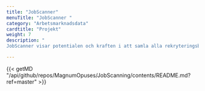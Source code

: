 ```yaml
---
title: "JobScanner"
menuTitle: "JobScanner "
category: "Arbetsmarknadsdata"
cardtitle: "Projekt"
weight: 7
description: "
JobScanner visar potentialen och kraften i att samla alla rekryteringsbehov på arbetsmarknaden på ett ställe. Observera att det är en demo och fungerar på historisk data."

---
```


{{< getMD "/api/github/repos/MagnumOpuses/JobScanning/contents/README.md?ref=master" >}}